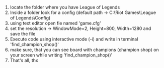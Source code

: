 1. locate the folder where you have League of Legends
2. Inside a folder look for a config (default path -> C:\Riot Games\League of Legends\Config\)
3. using text editor open fie named 'game.cfg' 
4. set the resolution -> WindowMode=2, Height=800, Width=1280 and save the file
5. Execute code using interactive mode (-i) and write in terminal 'find_champion_shop()'
6. make sure, that you can see board with champions (champion shop) on your screen while writing 'find_champion_shop()'
7. That's all, thx
